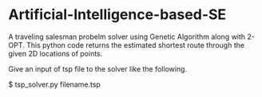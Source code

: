 # Artificial-Intelligence-based-SE
A traveling salesman probelm solver using Genetic Algorithm along with 2-OPT. This python code returns the estimated shortest route through the given 2D locations of points.

Give an input of tsp file to the solver like the following.

$ tsp_solver.py filename.tsp   
